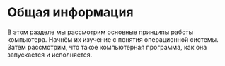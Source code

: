 # Общая информация

В этом разделе мы рассмотрим основные принципы работы компьютера. Начнём их изучение с понятия операционной системы. Затем рассмотрим, что такое компьютерная программа, как она запускается и исполняется.